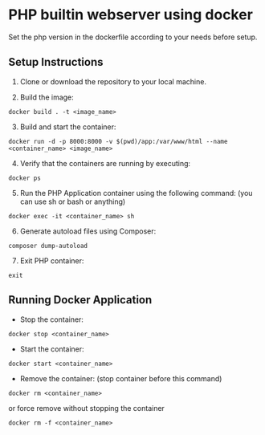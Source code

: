 # PHP builtin webserver using docker

Set the php version in the dockerfile according to your needs before setup.

## Setup Instructions

1. Clone or download the repository to your local machine.

2. Build the image:

```
docker build . -t <image_name>
```

3. Build and start the container:

```
docker run -d -p 8000:8000 -v $(pwd)/app:/var/www/html --name <container_name> <image_name>
```

4. Verify that the containers are running by executing:

```
docker ps
```

5. Run the PHP Application container using the following command:
   (you can use sh or bash or anything)

```
docker exec -it <container_name> sh
```

6. Generate autoload files using Composer:

```
composer dump-autoload
```

7. Exit PHP container:

```
exit
```

## Running Docker Application

- Stop the container:

```
docker stop <container_name>
```

- Start the container:

```
docker start <container_name>
```

- Remove the container:
  (stop container before this command)

```
docker rm <container_name>
```

or force remove without stopping the container

```
docker rm -f <container_name>
```
